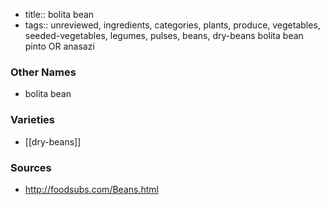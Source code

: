 - title:: bolita bean
- tags:: unreviewed, ingredients, categories, plants, produce, vegetables, seeded-vegetables, legumes, pulses, beans, dry-beans
bolita bean pinto OR anasazi

### Other Names

* bolita bean

### Varieties

* [[dry-beans]]

### Sources
* http://foodsubs.com/Beans.html
